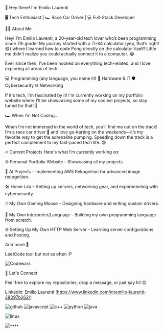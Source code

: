 👋 Hey there! I'm Emilio Laurenti

🖥️ Tech Enthusiast | 🏎️ Race Car Driver | 💻 Full-Stack Developer

👨‍💻 About Me

Hey! I'm Emilio Laurenti, a 20-year-old tech lover who’s been programming since 7th grade! My journey started with a TI-84 calculator (yep, that’s right! 😄) where I learned how to code Pong directly on the calculator itself! Little me didn't realize you could actually connect it to a computer. 😂

Ever since then, I’ve been hooked on everything tech-related, and I love exploring all areas of tech:


💻 Programming (any language, you name it!)
🔧 Hardware & IT
🛡️ Cybersecurity
🌐 Networking


If it's tech, I'm fascinated by it! I'm currently working on my portfolio website where I’ll be showcasing some of my coolest projects, so stay tuned for that! 🚀

🏎️ When I’m Not Coding...

When I’m not immersed in the world of tech, you’ll find me out on the track!
I’m a race car driver 🏁 and love go-karting on the weekends—it’s my favorite way to get the adrenaline pumping. Speeding down the track is a perfect complement to my fast-paced tech life. 😎

🔥 Current Projects
Here's what I’m currently working on:

🌐 Personal Portfolio Website – Showcasing all my projects.

🤖 AI Projects – Implementing AWS Rekognition for advanced image recognition.

🛠️ Home Lab – Setting up servers, networking gear, and experimenting with cybersecurity.

🖱️ My Own Gaming Mouse – Designing hardware and writing custom drivers.

👾 My Own Interpreter/Language – Building my own programming language from scratch.

🌐 Setting Up My Own HTTP Web Server – Learning server configurations and hosting.

And more 🎉

LeetCode too! but not as often :P

![Codewars](https://img.shields.io/badge/Codewars-B1361E?style=for-the-badge&logo=codewars&logoColor=grey)

🌟 Let's Connect

Feel free to explore my repositories, drop a message, or just say hi! 😊

LinkedIn: Emilio Laurenti (https://www.linkedin.com/in/emilio-laurenti-28097b262/)

![github](https://img.shields.io/badge/GitHub-000000?style=for-the-badge&logo=GitHub&logoColor=white)
![javascript](https://img.shields.io/badge/JavaScript-F7DF1E?style=for-the-badge&logo=javascript&logoColor=blac)
![c++](https://img.shields.io/badge/C%2B%2B-00599C?style=for-the-badge&logo=c%2B%2B&logoColor=white)
![python](https://img.shields.io/badge/Python-3776AB?style=for-the-badge&logo=python&logoColor=white)
![java](https://img.shields.io/badge/Java-ED8B00?style=for-the-badge&logo=java&logoColor=white)

![linux](https://img.shields.io/badge/Linux-FCC624?style=for-the-badge&logo=linux&logoColor=black)



![](https://komarev.com/ghpvc/?username=your-github-username&color=green)****


